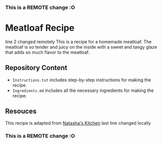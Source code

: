 ### This is a REMOTE change :O
# Meatloaf Recipe
line 2 changed remotely
This is a recipe for a homemade meatloaf. The meatloaf is so tender and juicy on the inside with a sweet and tangy glaze that adds so much flavor to the meatloaf. 

## Repository Content
- `Instructions.txt` includes step-by-step instructions for making the recipe.
- `Ingredients.md` includes all the necessary ingredients for making the recipe.

## Resouces
This recipe is adapted from [Natasha's Kitchen](https://natashaskitchen.com/meatloaf-recipe/#jump-to-recipe)
last line changed locally
### This is a REMOTE change :O
